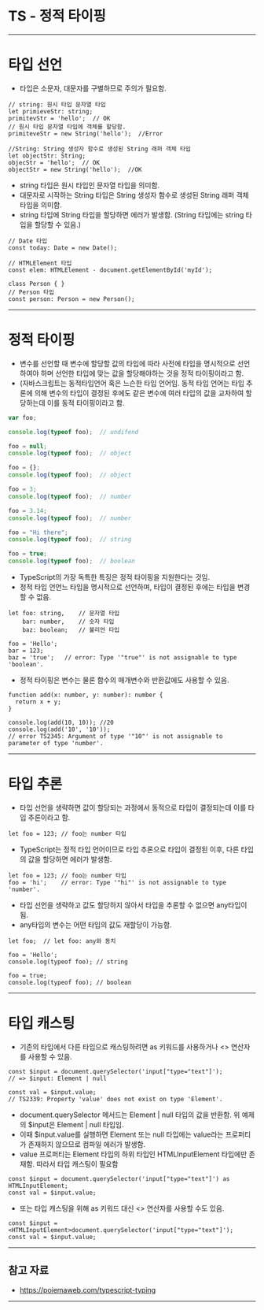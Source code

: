 # TS - 정적 타이핑

------

# 타입 선언

- 타입은 소문자, 대문자를 구별하므로 주의가 필요함.

```tsx
// string: 원시 타입 문자열 타입
let primieveStr: string;
primitevStr = 'hello';  // OK
// 원시 타입 문자열 타입에 객체를 할당함.
primiteveStr = new String('hello');  //Error

//String: String 생성자 함수로 생성된 String 래퍼 객체 타입
let objectStr: String;
objecStr = 'hello';  // OK
objectStr = new String('hello');  //OK
```

- string 타입은 원시 타입인 문자열 타입을 의미함.
- 대문자로 시작하는 String 타입은 String 생성자 함수로 생성된 String 래퍼 객체 타입을 의미함.
- string 타입에 String 타입을 할당하면 에러가 발생함. (String 타입에는 string 타입을 할당할 수 있음.)

```tsx
// Date 타입
const today: Date = new Date();

// HTMLElement 타입
const elem: HTMLElement - document.getElementById('myId');

class Person { }
// Person 타입
const person: Person = new Person();
```

------

# 정적 타이핑

- 변수를 선언할 때 변수에 할당할 값의 타입에 따라 사전에 타입을 명시적으로 선언하여야 하며 선언한 타입에 맞는 값을 할당해야하는 것을 정적 타이핑이라고 함.
- (자바스크립트는 동적타입언어 혹은 느슨한 타입 언어임. 동적 타입 언어는 타입 추론에 의해 변수의 타입이 결정된 후에도 같은 변수에 여러 타입의 값을 교차하여 할당하는데 이를 동적 타이핑이라고 함.

```jsx
var foo;

console.log(typeof foo);  // undifend

foo = null;
console.log(typeof foo);  // object

foo = {};
console.log(typeof foo);  // object

foo = 3;
console.log(typeof foo);  // number

foo = 3.14;
console.log(typeof foo);  // number

foo = "Hi there";
console.log(typeof foo);  // string

foo = true;
console.log(typeof foo);  // boolean
```

- TypeScript의 가장 독특한 특징은 정적 타이핑을 지원한다는 것임.
- 정적 타입 언언느 타입을 명시적으로 선언하며, 타입이 결정된 후에는 타입을 변경할 수 없음.

```tsx
let foo: string,    // 문자열 타입
    bar: number,    // 숫자 타입
    baz: boolean;   // 불리언 타입

foo = 'Hello';
bar = 123;
baz = 'true';   // error: Type '"true"' is not assignable to type 'boolean'.
```

- 정적 타이핑은 변수는 물론 함수의 매개변수와 반환값에도 사용할 수 있음.

```tsx
function add(x: number, y: number): number {
  return x + y;
}

console.log(add(10, 10)); //20
console.log(add('10', '10'));
// error TS2345: Argument of type '"10"' is not assignable to parameter of type 'number'.
```

------

# 타입 추론

- 타입 선언을 생략하면 값이 할당되는 과정에서 동적으로 타입이 결정되는데 이를 타입 추론이라고 함.

```tsx
let foo = 123; // foo는 number 타입
```

- TypeScript는 정적 타입 언어이므로 타입 추론으로 타입이 결정된 이후, 다른 타입의 값을 할당하면 에러가 발생함.

```tsx
let foo = 123; // foo는 number 타입
foo = 'hi';    // error: Type '"hi"' is not assignable to type 'number'.
```

- 타입 선언을 생략하고 값도 할당하지 않아서 타입을 추론할 수 없으면 any타입이 됨.
- any타입의 변수는 어떤 타입의 값도 재할당이 가능함.

```tsx
let foo;  // let foo: any와 동치

foo = 'Hello';
console.log(typeof foo); // string

foo = true;
console.log(typeof foo); // boolean
```

------

# 타입 캐스팅

- 기존의 타입에서 다른 타입으로 캐스팅하려면 as 키워드를 사용하거나 <> 연산자를 사용할 수 있음.

```tsx
const $input = document.querySelector('input["type="text"]');
// => $input: Element | null

const val = $input.value;
// TS2339: Property 'value' does not exist on type 'Element'.
```

- document.querySelector 메서드는 Element | null 타입의 값을 반환함. 위 예제의 $input은 Element | null 타입임.
- 이때 $input.value를 실행하면 Element 또는 null 타입에는 value라는 프로퍼티가 존재하지 않으므로 컴파일 에러가 발생함.
- value 프로퍼티는 Element 타입의 하위 타입인 HTMLInputElement 타입에만 존재함. 따라서 타입 캐스팅이 필요함

```tsx
const $input = document.querySelector('input["type="text"]') as HTMLInputElement;
const val = $input.value;
```

- 또는 타입 캐스팅을 위해 as 키워드 대신 <> 연산자를 사용할 수도 있음.

```tsx
const $input = <HTMLInputElement>document.querySelector('input["type="text"]');
const val = $input.value;
```

------

## 참고 자료

- https://poiemaweb.com/typescript-typing

------